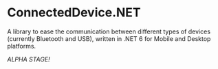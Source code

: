 # ConnectedDevice.NET

A library to ease the communication between different types of devices (currently Bluetooth and USB), written in .NET 6 for Mobile and Desktop platforms.

*ALPHA STAGE!*